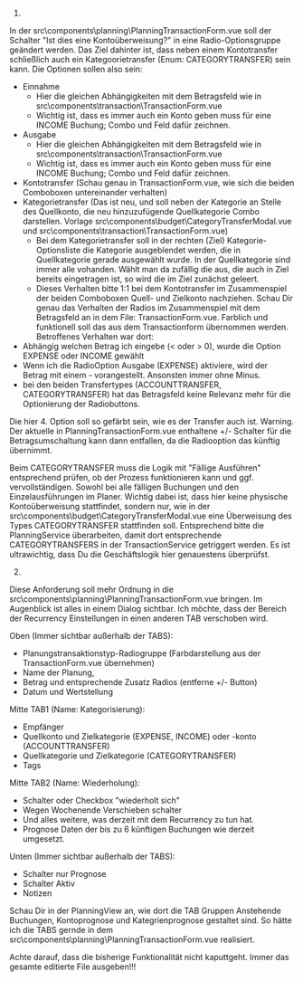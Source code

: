 1.
In der src\components\planning\PlanningTransactionForm.vue soll der Schalter "Ist dies eine Kontoüberweisung?" in eine Radio-Optionsgruppe geändert werden. Das Ziel dahinter ist, dass neben einem Kontotransfer schließlich auch ein Kategoorietransfer (Enum: CATEGORYTRANSFER) sein kann. Die Optionen sollen also sein:
- Einnahme
  - Hier die gleichen Abhängigkeiten mit dem Betragsfeld wie in src\components\transaction\TransactionForm.vue
  - Wichtig ist, dass es immer auch ein Konto geben muss für eine INCOME Buchung; Combo und Feld dafür zeichnen.
- Ausgabe
  - Hier die gleichen Abhängigkeiten mit dem Betragsfeld wie in src\components\transaction\TransactionForm.vue
  - Wichtig ist, dass es immer auch ein Konto geben muss für eine INCOME Buchung; Combo und Feld dafür zeichnen.
- Kontotransfer (Schau genau in TransactionForm.vue, wie sich die beiden Comboboxen untereinander verhalten)
- Kategorietransfer (Das ist neu, und soll neben der Kategorie an Stelle des Quellkonto, die neu hinzuzufügende Quellkategorie Combo darstellen. Vorlage src\components\budget\CategoryTransferModal.vue und src\components\transaction\TransactionForm.vue)
  - Bei dem Kategorietransfer soll in der rechten (Ziel) Kategorie-Optionsliste die Kategorie ausgeblendet werden, die in Quellkategorie gerade ausgewählt wurde. In der Quellkategorie sind immer alle vohanden. Wählt man da zufällig die aus, die auch in Ziel bereits eingetragen ist, so wird die im Ziel zunächst geleert.
  - Dieses Verhalten bitte 1:1 bei dem Kontotransfer im Zusammenspiel der beiden Comboboxen Quell- und Zielkonto nachziehen.
Schau Dir genau das Verhalten der Radios im Zusammenspiel mit dem Betragsfeld an in dem File: TransactionForm.vue. Farblich und funktionell soll das aus dem Transactionform übernommen werden. Betroffenes Verhalten war dort:
- Abhängig welchen Betrag ich eingebe (< oder > 0), wurde die Option EXPENSE oder INCOME gewählt
- Wenn ich die RadioOption Ausgabe (EXPENSE) aktiviere, wird der Betrag mit einem - vorangestellt. Ansonsten immer ohne Minus.
- bei den beiden Transfertypes (ACCOUNTTRANSFER, CATEGORYTRANSFER) hat das Betragsfeld keine Relevanz mehr für die Optionierung der Radiobuttons.

Die hier 4. Option soll so gefärbt sein, wie es der Transfer auch ist. Warning. Der aktuelle in PlanningTransactionForm.vue enthaltene +/- Schalter für die Betragsumschaltung kann dann entfallen, da die Radiooption das künftig übernimmt.

Beim CATEGORYTRANSFER muss die Logik mit "Fällige Ausführen" entsprechend prüfen, ob der Prozess funktionieren kann und ggf. vervollständigen. Sowohl bei alle fälligen Buchungen und den Einzelausführungen im Planer. Wichtig dabei ist, dass hier keine physische Kontoüberweisung stattfindet, sondern nur, wie in der src\components\budget\CategoryTransferModal.vue eine Überweisung des Types CATEGORYTRANSFER stattfinden soll. Entsprechend bitte die PlanningService überarbeiten, damit dort entsprechende CATEGORYTRANSFERS in der TransactionService getriggert werden. Es ist ultrawichtig, dass Du die Geschäftslogik hier genauestens überprüfst.

2.
Diese Anforderung soll mehr Ordnung in die src\components\planning\PlanningTransactionForm.vue bringen. Im Augenblick ist alles in einem Dialog sichtbar. Ich möchte, dass der Bereich der Recurrency Einstellungen in einen anderen TAB verschoben wird.

Oben (Immer sichtbar außerhalb der TABS):
- Planungstransaktionstyp-Radiogruppe (Farbdarstellung aus der TransactionForm.vue übernehmen)
- Name der Planung,
- Betrag und entsprechende Zusatz Radios (entferne +/- Button)
- Datum und Wertstellung

Mitte TAB1 (Name: Kategorisierung):
- Empfänger
- Quellkonto und Zielkategorie (EXPENSE, INCOME) oder -konto (ACCOUNTTRANSFER)
- Quellkategorie und Zielkategorie (CATEGORYTRANSFER)
- Tags

Mitte TAB2 (Name: Wiederholung):
- Schalter oder Checkbox "wiederholt sich"
- Wegen Wochenende Verschieben schalter
- Und alles weitere, was derzeit mit dem Recurrency zu tun hat.
- Prognose Daten der bis zu 6 künftigen Buchungen wie derzeit umgesetzt.

Unten (Immer sichtbar außerhalb der TABS):
- Schalter nur Prognose
- Schalter Aktiv
- Notizen

Schau Dir in der PlanningView an, wie dort die TAB Gruppen Anstehende Buchungen, Kontoprognose und Kategrienprognose gestaltet sind. So hätte ich die TABS gernde in dem src\components\planning\PlanningTransactionForm.vue realisiert.

Achte darauf, dass die bisherige Funktionalität nicht kaputtgeht. Immer das gesamte editierte File ausgeben!!!
